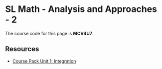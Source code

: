 # SL Math - Analysis and Approaches - 2

The course code for this page is **MCV4U7**.

## Resources

 - [Course Pack Unit 1: Integration](/resources/g11/s2cp1.pdf)
